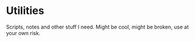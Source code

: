 # Utilities

Scripts, notes and other stuff I need. Might be cool, might be broken, use at your own risk.
